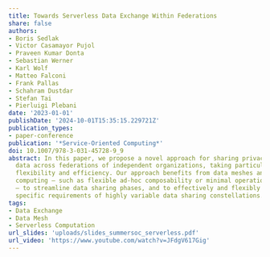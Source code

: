 ```yaml
---
title: Towards Serverless Data Exchange Within Federations
share: false
authors:
- Boris Sedlak
- Victor Casamayor Pujol
- Praveen Kumar Donta
- Sebastian Werner
- Karl Wolf
- Matteo Falconi
- Frank Pallas
- Schahram Dustdar
- Stefan Tai
- Pierluigi Plebani
date: '2023-01-01'
publishDate: '2024-10-01T15:35:15.229721Z'
publication_types:
- paper-conference
publication: '*Service-Oriented Computing*'
doi: 10.1007/978-3-031-45728-9_9
abstract: In this paper, we propose a novel approach for sharing privacy-sensitive
  data across federations of independent organizations, taking particular regard to
  flexibility and efficiency. Our approach benefits from data meshes and serverless
  computing – such as flexible ad-hoc composability or minimal operational overheads
  – to streamline data sharing phases, and to effectively and flexibly address the
  specific requirements of highly variable data sharing constellations.
tags:
- Data Exchange
- Data Mesh
- Serverless Computation
url_slides: 'uploads/slides_summersoc_serverless.pdf'
url_video: 'https://www.youtube.com/watch?v=JFdgV617Gig'
---
```


